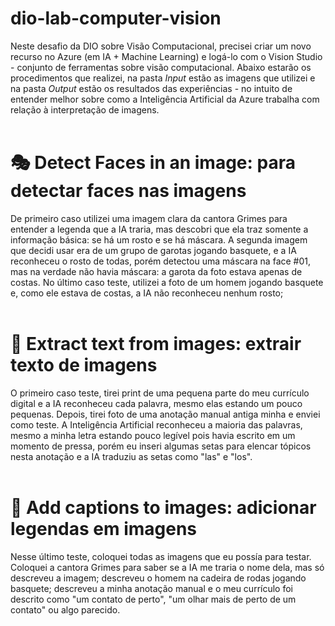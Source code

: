 # dio-lab-computer-vision

Neste desafio da DIO sobre Visão Computacional, precisei criar um novo recurso no Azure (em IA + Machine Learning) e logá-lo com o Vision Studio - conjunto de ferramentas sobre visão computacional. Abaixo estarão os procedimentos que realizei, na pasta <i>Input</i> estão as imagens que utilizei e na pasta  <i>Output</i> estão os resultados das experiências - no intuito de entender melhor sobre como a Inteligência Artificial da Azure trabalha com relação à interpretação de imagens.
<br>
<br>

# 🎭 Detect Faces in an image: para detectar faces nas imagens
De primeiro caso utilizei uma imagem clara da cantora Grimes para entender a legenda que a IA traria, mas descobri que ela traz somente a informação básica: se há um rosto e se há máscara. A segunda imagem que decidi usar era de um grupo de garotas jogando basquete, e a IA reconheceu o rosto de todas, porém detectou uma máscara na face #01, mas na verdade não havia máscara: a garota da foto estava apenas de costas. No último caso teste, utilizei a foto de um homem jogando basquete e, como ele estava de costas, a IA não reconheceu nenhum rosto;
<br>
<br>


# 📄 Extract text from images: extrair texto de imagens
O primeiro caso teste, tirei print de uma pequena parte do meu currículo digital e a IA reconheceu cada palavra, mesmo elas estando um pouco pequenas. Depois, tirei foto de uma anotação manual antiga minha e enviei como teste. A Inteligência Artificial reconheceu a maioria das palavras, mesmo a minha letra estando pouco legível pois havia escrito em um momento de pressa, porém eu inseri algumas setas para elencar tópicos nesta anotação e a IA traduziu as setas como "las" e "los".
<br>
<br>

# 🪪 Add captions to images: adicionar legendas em imagens
Nesse último teste, coloquei todas as imagens que eu possía para testar. Coloquei a cantora Grimes para saber se a IA me traria o nome dela, mas só descreveu a imagem; descreveu o homem na cadeira de rodas jogando basquete; descreveu a minha anotação manual e o meu currículo foi descrito como "um contato de perto", "um olhar mais de perto de um contato" ou algo parecido.

